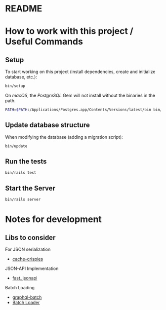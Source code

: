 # README

# How to work with this project / Useful Commands

## Setup

To start working on this project (install dependencies, create and initialize
database, etc.):

```bash
bin/setup
```

On _macOS_, the _PostgreSQL_ Gem will not install without the binaries in
the path.

```bash
PATH=$PATH:/Applications/Postgres.app/Contents/Versions/latest/bin bin/setup
```

## Update database structure

When modifying the database (adding a migration script):

```bash
bin/update
```

## Run the tests

```bash
bin/rails test
```

## Start the Server

```bash
bin/rails server
```

# Notes for development

## Libs to consider

For JSON serialization
- [cache-crispies](https://github.com/codenoble/cache-crispies)

JSON-API Implementation
- [fast_jsonapi](https://github.com/Netflix/fast_jsonapi)

Batch Loading
- [graphql-batch](https://github.com/Shopify/graphql-batch)
- [Batch Loader](https://dev.to/usamaashraf/n1-queries-batch-loading--active-model-serializers-in-rails--3hkf)
